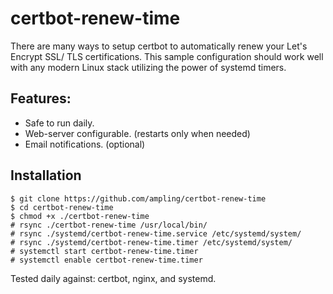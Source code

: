 # certbot-renew-time


There are many ways to setup certbot to automatically renew your Let's Encrypt SSL/ TLS certifications. This sample configuration should work well with any modern Linux stack utilizing the power of systemd timers.

## Features:
* Safe to run daily. 
* Web-server configurable. (restarts only when needed)
* Email notifications. (optional)

## Installation

```
$ git clone https://github.com/ampling/certbot-renew-time
$ cd certbot-renew-time
$ chmod +x ./certbot-renew-time
# rsync ./certbot-renew-time /usr/local/bin/
# rsync ./systemd/certbot-renew-time.service /etc/systemd/system/
# rsync ./systemd/certbot-renew-time.timer /etc/systemd/system/
# systemctl start certbot-renew-time.timer
# systemctl enable certbot-renew-time.timer
```

Tested daily against:  certbot, nginx, and systemd.
